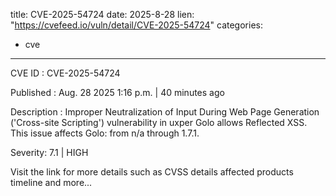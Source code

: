  
title: CVE-2025-54724
date: 2025-8-28
lien: "https://cvefeed.io/vuln/detail/CVE-2025-54724"
categories:
  - cve
---

CVE ID : CVE-2025-54724

Published :  Aug. 28
2025
1:16 p.m. | 40 minutes ago

Description : Improper Neutralization of Input During Web Page Generation ('Cross-site Scripting') vulnerability in uxper Golo allows Reflected XSS. This issue affects Golo: from n/a through 1.7.1.

Severity: 7.1 | HIGH

Visit the link for more details
such as CVSS details
affected products
timeline
and more...
